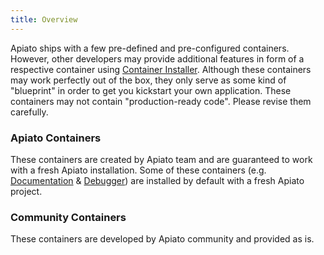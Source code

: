 ```yaml
---
title: Overview
---
```


Apiato ships with a few pre-defined and pre-configured containers. However, other developers may provide additional
features in form of a respective container using [Container Installer](../../getting-started/container-installer).
Although these containers may work perfectly out of the box, they only serve as some kind of "blueprint" in order 
to get you kickstart your own application. These containers may not contain "production-ready code". Please revise them carefully.

### Apiato Containers
These containers are created by Apiato team and are guaranteed to work with a fresh Apiato installation.
Some of these containers (e.g. [Documentation](documentation) & [Debugger](debugger)) are installed by default with a fresh Apiato project.

### Community Containers
These containers are developed by Apiato community and provided as is.
